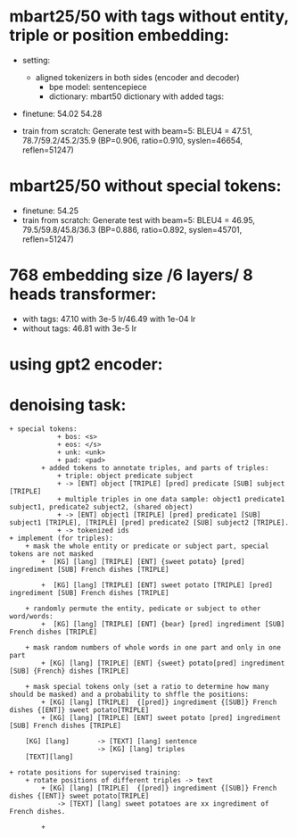 # mbart25/50 with tags without entity, triple or position embedding:
+ setting:
    + aligned tokenizers in both sides (encoder and decoder)
        + bpe model: sentencepiece
        + dictionary: mbart50 dictionary with added tags:
            

+ finetune: 54.02 54.28
+ train from scratch: Generate test with beam=5: BLEU4 = 47.51, 78.7/59.2/45.2/35.9 (BP=0.906, ratio=0.910, syslen=46654, reflen=51247)
# mbart25/50 without special tokens:
+ finetune: 54.25
+ train from scratch: Generate test with beam=5: BLEU4 = 46.95, 79.5/59.8/45.8/36.3 (BP=0.886, ratio=0.892, syslen=45701, reflen=51247)


# 768 embedding size /6 layers/ 8 heads transformer:
+ with tags: 47.10 with 3e-5 lr/46.49 with 1e-04 lr
+ without tags: 46.81 with 3e-5 lr

# using gpt2 encoder:


# denoising task:
    + special tokens:
                + bos: <s>
                + eos: </s>
                + unk: <unk>
                + pad: <pad>
            + added tokens to annotate triples, and parts of triples:
                + triple: object predicate subject
                + -> [ENT] object [TRIPLE] [pred] predicate [SUB] subject [TRIPLE]
                + multiple triples in one data sample: object1 predicate1 subject1, predicate2 subject2, (shared object)
                + -> [ENT] object1 [TRIPLE] [pred] predicate1 [SUB] subject1 [TRIPLE], [TRIPLE] [pred] predicate2 [SUB] subject2 [TRIPLE].
                + -> tokenized ids
    + implement (for triples):
        + mask the whole entity or predicate or subject part, special tokens are not masked
            +  [KG] [lang] [TRIPLE] [ENT] {sweet potato} [pred] ingrediment [SUB] French dishes [TRIPLE]
   
            +  [KG] [lang] [TRIPLE] [ENT] sweet potato [TRIPLE] [pred] ingrediment [SUB] French dishes [TRIPLE]

        + randomly permute the entity, pedicate or subject to other word/words:
            +  [KG] [lang] [TRIPLE] [ENT] {bear} [pred] ingrediment [SUB] French dishes [TRIPLE]

        + mask random numbers of whole words in one part and only in one part
            + [KG] [lang] [TRIPLE] [ENT] {sweet} potato[pred] ingrediment [SUB] {French} dishes [TRIPLE]
        
        + mask special tokens only (set a ratio to determine how many should be masked) and a probability to shffle the positions:
            + [KG] [lang] [TRIPLE]  {[pred]} ingrediment {[SUB]} French dishes {[ENT]} sweet potato[TRIPLE]
            + [KG] [lang] [TRIPLE] [ENT] sweet potato [pred] ingrediment [SUB] French dishes [TRIPLE]

        [KG] [lang]       -> [TEXT] [lang] sentence
                          -> [KG] [lang] triples
        [TEXT][lang]

    + rotate positions for supervised training:
        + rotate positions of different triples -> text
            + [KG] [lang] [TRIPLE]  {[pred]} ingrediment {[SUB]} French dishes {[ENT]} sweet potato[TRIPLE]
                -> [TEXT] [lang] sweet potatoes are xx ingrediment of French dishes.

            + 

